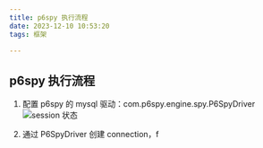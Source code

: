 ```yaml
---
title: p6spy 执行流程
date: 2023-12-10 10:53:20
tags: 框架

---
```

## p6spy 执行流程

1. 配置 p6spy 的 mysql 驱动：com.p6spy.engine.spy.P6SpyDriver
![session 状态](https://cdn.jsdelivr.net/gh/CheneyKwok/img-storage/blog/p6spy执行流程-1.png)

2. 通过 P6SpyDriver 创建 connection，f
<!--stackedit_data:
eyJoaXN0b3J5IjpbMTA2NTQ5NDExMywtMTI1MzE3Mzg1OSwxOD
g3OTEzNTg2LDU5NzQ4MzQ2NF19
-->